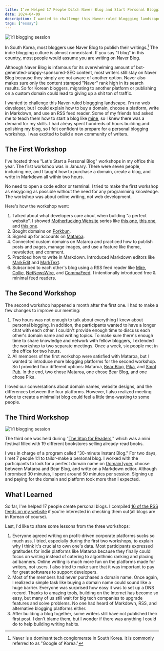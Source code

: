 ```yaml
---
title: I’ve Helped 17 People Ditch Naver Blog and Start Personal Blogging
date: 2024-04-09
description: I wanted to challenge this Naver-ruled bloggging landscape in Korea.
tags: ["essay"]
---
```


![1:1 blogging session](https://jagunbae.com/content/images/size/w1600/2024/04/KakaoTalk_Photo_2024-04-04-06-33-16-008.jpeg)

In South Korea, most bloggers use Naver Blog to publish their writings.[^1] The indie blogging culture is almost nonexistant. If you say "I blog" in this country, most people would assume you are writing on Naver Blog. 

Although Naver Blog is infamous for its overwhelming amount of bot-generated-crappy-sponsored-SEO content, most writers still stay on Naver Blog because they simply are not aware of another option. Naver also makes sure only the content stamped "Naver" rank high in its search results. So for Korean bloggers, migrating to another platform or publishing on a custom domain could lead to giving up a shit ton of traffic.

I wanted to challenge this Naver-ruled bloggging landscape. I'm no web developer, but I could explain how to buy a domain, choose a platform, write in Markdown, and use an RSS feed reader. Some of my friends had asked me to teach them how to start a blog like [mine](https://kangminsuk.com), so I knew there was a demand for my skills. I had alreay spent hundreds of hours building and polishing my blog, so I felt confident to prepare for a personal blogging workshop. I was excited to build a new community of writers.

## The First Workshop

I've hosted three "Let's Start a Personal Blog" workshops in my office this year. The first workshop was in January. There were seven people, including me, and I taught how to purchase a domain, create a blog, and write in Markdown all within two hours.

No need to open a code editor or terminal. I tried to make the first workshop as easygoing as possible without the need for any programming knowledge. The workshop was about online writing, not web development.

Here's how the workshop went:
1. Talked about what developers care about when building "a perfect website". I showed [Motherfucking Website](http://motherfuckingwebsite.com/) series like [this one](http://bettermotherfuckingwebsite.com), [this one](https://thebestmotherfucking.website), and [this one](https://perfectmotherfuckingwebsite.com).
2. Bought domains on [Porkbun](https://porkbun.com).
3. Signed up for accounts on [Mataroa](https://mataroa.blog).
4. Connected custom domains on Mataroa and practiced how to publish posts and pages, manage images, and use a feature like theme, newsletter, and comment.
5. Practiced how to write in Markdown. Introduced Markdown editors like [MarkEdit](https://github.com/MarkEdit-app/MarkEdit) and [MarkText](https://www.marktext.cc).
6. Subscribed to each other's blog using a RSS feed reader like [Mire](https://mire.meadowing.club), [Collie](https://github.com/parksb/collie), [NetNewsWire](https://netnewswire.com), and [CommaFeed](https://www.commafeed.com/#/app/category/all). I intentionally introduced free & minimal feed readers.

## The Second Workshop

The second workshop happened a month after the first one. I had to make a few changes to improve our meeting:

1. Two hours was not enough to talk about everything I knew about personal blogging. In addition, the participants wanted to have a longer chat with each other. I couldn't provide enough time to discuss each other's domain name and writing topics. To make sure there's enough time to share knowledge and network with fellow bloggers, I extended the workshop to two separate meetings. Once a week, six people met in the office for two hours. 
2. All members of the first workshop were satisfied with Mataroa, but I wanted to introduce more blogging platforms for the second workshop. So I provided four different options: Mataroa, [Bear Blog](https://bearblog.dev), [Pika](https://pika.page), and [Smol Pub](https://smol.pub). In the end, two chose Mataroa, one chose Bear Blog, and one chose Pika.

I loved our conversations about domain names, website designs, and the differences between the four platforms. However, I also realized meeting twice to create a minimalist blog could feel a little time-wasting to some people.

## The Third Workshop

![1:1 blogging session](https://jagunbae.com/content/images/2024/04/KakaoTalk_Photo_2024-04-04-06-33-16-003.webp)

The third one was held during "[The Stop for Readers](https://jagunbae.com/stopbooks2-review/)," which was a mini festival filled with 19 different bookstores selling already-read books.

I was in charge of a program called "30-minute Instant Blog." For two days, I met 7 people 1:1 to tailor-make a personal blog. I worked with the participants to look for a perfect domain name on [DomainTyper](https://domaintyper.com), choose between Mataroa and Bear Blog, and write on a Markdown editor. Although I promised 30 minutes, I spent around 50 minutes per session. Signing up and paying for the domain and platform took more than I expected.

## What I Learned
So far, I've helped 17 people create personal blogs. I compiled [16 of the RSS feeds on my website](https://blogs.jagunbae.com) if you're interested in checking them out(all blogs are in Korean of course).

Last, I'd like to share some lessons from the three workshops:

1. Everyone agreed writing on profit-driven corporate platforms sucks so much ass. I tried, especially during the first two workshops, to explain why I think it's crucial to own one's data. Most participants expressed gratitudes for indie platforms like Mataroa because they finally could focus on writing instead of catering to algorithmic ranking and placing ad banners. Online writing is much more fun on the platforms made for writers, not users. I also tried to make sure that it was important to pay for great softwares to support developers.
2. Most of the members had never purchased a domain name. Once again, I realized a simple task like buying a domain name could sound like a huge barrier. Everyone was surprised how easy it was to set up a DNS record. Thanks to amazing tools, building on the Internet has become so easy, but many of us still wait for big tech companies to upgrade features and solve problems. No one had heard of Markdown, RSS, and alternative blogging platforms either.
3. After building a blog together, some writers still have not published their first post. I don't blame them, but I wonder if there was anything I could do to help building writing habits.

[^1]: Naver is a dominant tech conglomerate in South Korea. It is commonly referred to as "Google of Korea."